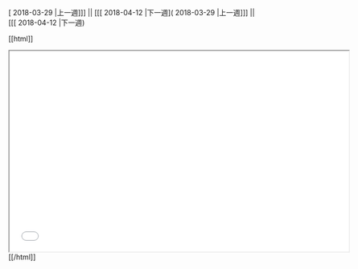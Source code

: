 [ 2018-03-29 |上一週]]] || [[[ 2018-04-12 |下一週]( 2018-03-29 |上一週]]] || [[[ 2018-04-12 |下一週)



[[html]]
<iframe src='<http://pad.hackingthursday.org>  ?showControls=true&showChat=true&showLineNumbers=true&useMonospaceFont=false' width=675 height=400></iframe>
[[/html]]